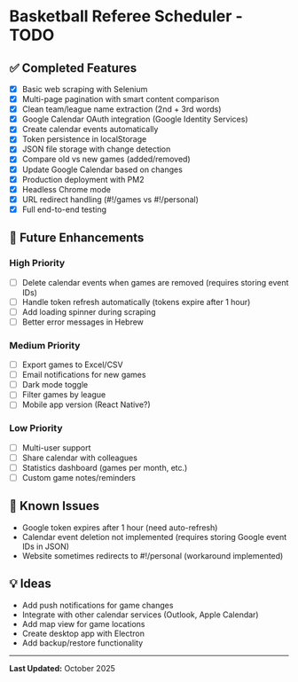 # Basketball Referee Scheduler - TODO

## ✅ Completed Features

- [x] Basic web scraping with Selenium
- [x] Multi-page pagination with smart content comparison
- [x] Clean team/league name extraction (2nd + 3rd words)
- [x] Google Calendar OAuth integration (Google Identity Services)
- [x] Create calendar events automatically
- [x] Token persistence in localStorage
- [x] JSON file storage with change detection
- [x] Compare old vs new games (added/removed)
- [x] Update Google Calendar based on changes
- [x] Production deployment with PM2
- [x] Headless Chrome mode
- [x] URL redirect handling (#!/games vs #!/personal)
- [x] Full end-to-end testing

## 🔮 Future Enhancements

### High Priority
- [ ] Delete calendar events when games are removed (requires storing event IDs)
- [ ] Handle token refresh automatically (tokens expire after 1 hour)
- [ ] Add loading spinner during scraping
- [ ] Better error messages in Hebrew

### Medium Priority
- [ ] Export games to Excel/CSV
- [ ] Email notifications for new games
- [ ] Dark mode toggle
- [ ] Filter games by league
- [ ] Mobile app version (React Native?)

### Low Priority
- [ ] Multi-user support
- [ ] Share calendar with colleagues
- [ ] Statistics dashboard (games per month, etc.)
- [ ] Custom game notes/reminders

## 🐛 Known Issues

- Google token expires after 1 hour (need auto-refresh)
- Calendar event deletion not implemented (requires storing Google event IDs in JSON)
- Website sometimes redirects to #!/personal (workaround implemented)

## 💡 Ideas

- Add push notifications for game changes
- Integrate with other calendar services (Outlook, Apple Calendar)
- Add map view for game locations
- Create desktop app with Electron
- Add backup/restore functionality

---

**Last Updated:** October 2025
